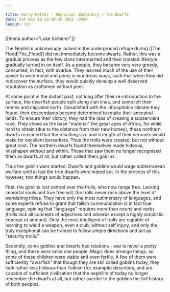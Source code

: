 ```yaml
---

title: Harry Potter - Nephilim: Backstory - The Dwarfs
date: Sat Dec 18 22:40:30 2021 -0500
layout: rut
---
```


[[!meta author="Luke Schierer"]]

The Nephilim unknowingly locked in the underground refuge during [[The
Flood|The_Flood]] did not immediately become dwarfs.  Rather, this was a gradual
process as the few clans intermarried and their isolated lifestyle gradually
turned in on itself.  As a people, they became very very greedy, consumed, in
fact, with avarice.  They learned much of the use of their power to work metal
and gems in wondrous ways, such that when they *did* rediscover the surface,
they would quickly develop a well deserved reputation as craftsmen without peer.  

At some point in the distant past, not long after their re-introduction to the
surface, the dwarfish people split along clan lines, and some left their homes
and migrated north.  Dissatisfied with the inhospitable climate they found,
their descendants became determined to retake their ancestral lands.  To ensure
their victory, they had the idea of creating a subservient race.  They chose as
the base "material" the great apes of Africa, for while hard to obtain (due to
the distance from their new homes), these northern dwarfs reasoned that the
resulting size and strength of their servants would make for excellent berserkers.
Thus the trolls were created, but not without great cost.  The northern dwarfs
found themselves made hideous, misshapen without and within.  Those that saw
them no longer recognised them as dwarfs at all, but rather called them goblins.

Thus the goblin wars started.  Dwarfs and goblins would wage subterranean warfare
until at last the true dwarfs were wiped out.  In the process of this however,
two things would happen.  

First, the goblins lost control over the trolls, who now range free.  Lacking
immortal souls and true free will, the trolls never rose above the level of
wandering tribes.  They have only the most rudimentary of languages, and some
experts refuse to grant that tallish communication is in fact true language,
opining that "language" requires more than nouns and verbs (trolls lack all
concepts of adjectives and adverbs except a highly simplistic concept of
amount).  Only the most intelligent of trolls are capable of learning to wield a
weapon, even a club, without self injury, and only the truly exceptional can be
trained to follow simple directions and act as "security trolls."  

Secondly, some goblins and dwarfs had relations - war is never a pretty thing,
and these *were* once one people.  Magic does strange things, so some of these
children were viable and even fertile.  A few of them were sufficiently
"dwarfish" that though they are still called goblins today, they *look* rather
less hideous than Tolkien (for example) describes, and are capable of sufficient
civilisation that the nephilim of today no longer remember the dwarfs at all,
but rather ascribe to the goblins the full history of both peoples. 
